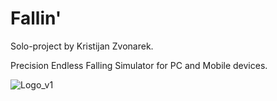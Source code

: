 # Fallin'

Solo-project by Kristijan Zvonarek.

Precision Endless Falling Simulator for PC and Mobile devices.

![Logo_v1](https://github.com/user-attachments/assets/217f5e7f-668d-470b-b5c0-d2c4d2011d96)
